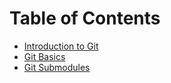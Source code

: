 # Table of Contents
- [Introduction to Git](Introduction-to-Git.md)
- [Git Basics](Git-Basics.md)
- [Git Submodules](Git-Submodules.md)
